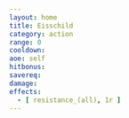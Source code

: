 ```yaml
---
layout: home
title: Eisschild
category: action
range: 0
cooldown:
aoe: self
hitbonus: 
savereq:
damage:
effects:
  - [ resistance_(all), 1r ]
---
```

